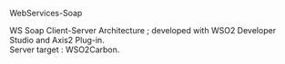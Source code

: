 WebServices-Soap

WS Soap Client-Server Architecture ; developed with WSO2 Developer Studio and Axis2 Plug-in.
<br>
Server target : WSO2Carbon.
